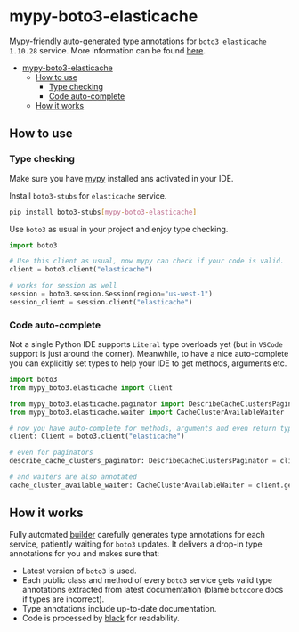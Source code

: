 # mypy-boto3-elasticache

Mypy-friendly auto-generated type annotations for `boto3 elasticache 1.10.28` service.
More information can be found [here](https://github.com/vemel/mypy_boto3).

- [mypy-boto3-elasticache](#mypy-boto3-elasticache)
  - [How to use](#how-to-use)
    - [Type checking](#type-checking)
    - [Code auto-complete](#code-auto-complete)
  - [How it works](#how-it-works)

## How to use

### Type checking

Make sure you have [mypy](https://github.com/python/mypy) installed ans activated in your IDE.

Install `boto3-stubs` for `elasticache` service.

```bash
pip install boto3-stubs[mypy-boto3-elasticache]
```

Use `boto3` as usual in your project and enjoy type checking.

```python
import boto3

# Use this client as usual, now mypy can check if your code is valid.
client = boto3.client("elasticache")

# works for session as well
session = boto3.session.Session(region="us-west-1")
session_client = session.client("elasticache")

```

### Code auto-complete

Not a single Python IDE supports `Literal` type overloads yet (but in `VSCode` support is just around the corner).
Meanwhile, to have a nice auto-complete you can explicitly set types to help your IDE to get methods, arguments etc.

```python
import boto3
from mypy_boto3.elasticache import Client

from mypy_boto3.elasticache.paginator import DescribeCacheClustersPaginator
from mypy_boto3.elasticache.waiter import CacheClusterAvailableWaiter

# now you have auto-complete for methods, arguments and even return types
client: Client = boto3.client("elasticache")

# even for paginators
describe_cache_clusters_paginator: DescribeCacheClustersPaginator = client.get_paginator("describe_cache_clusters")

# and waiters are also annotated
cache_cluster_available_waiter: CacheClusterAvailableWaiter = client.get_waiter("cache_cluster_available")
```

## How it works

Fully automated [builder](https://github.com/vemel/mypy_boto3) carefully generates
type annotations for each service, patiently waiting for `boto3` updates. It delivers
a drop-in type annotations for you and makes sure that:

- Latest version of `boto3` is used.
- Each public class and method of every `boto3` service gets valid type annotations
  extracted from latest documentation (blame `botocore` docs if types are incorrect).
- Type annotations include up-to-date documentation.
- Code is processed by [black](https://github.com/psf/black) for readability.